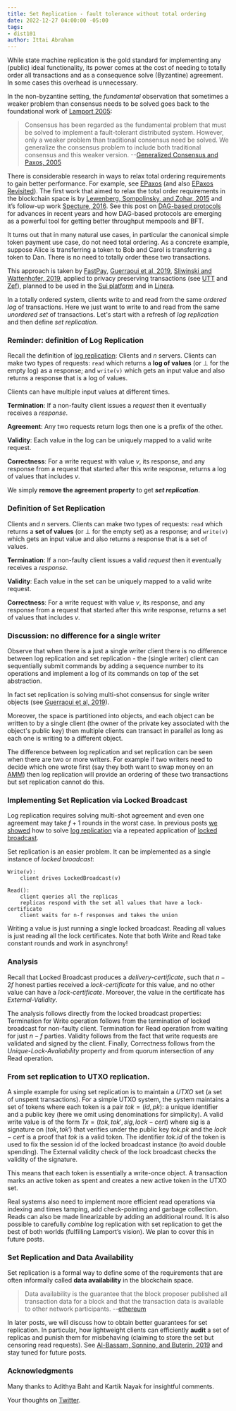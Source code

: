 ```yaml
---
title: Set Replication - fault tolerance without total ordering
date: 2022-12-27 04:00:00 -05:00
tags:
- dist101
author: Ittai Abraham
---
```


While state machine replication is the gold standard for implementing any (public) ideal functionality, its power comes at the cost of needing to totally order all transactions and as a consequence solve (Byzantine) agreement. In some cases this overhead is unnecessary.

In the non-byzantine setting, the *fundamental* observation that sometimes a weaker problem than consensus needs to be solved goes back to the foundational work of [Lamport 2005](https://www.microsoft.com/en-us/research/wp-content/uploads/2016/02/tr-2005-33.pdf):

> Consensus has been regarded as the fundamental problem that must be solved to implement a fault-tolerant distributed system. However, only a weaker problem than traditional consensus need be solved. We generalize the consensus problem to include both traditional consensus and this weaker version. --[Generalized Consensus and Paxos, 2005](https://www.microsoft.com/en-us/research/wp-content/uploads/2016/02/tr-2005-33.pdf)

There is considerable research in ways to relax total ordering requirements to gain better performance. For example, see [EPaxos](https://www.cs.cmu.edu/~dga/papers/epaxos-sosp2013.pdf) (and also [EPaxos Revisited](https://www.usenix.org/conference/nsdi21/presentation/tollman)). The first work that aimed to relax the total order requirements in the blockchain space is by [Lewenberg, Sompolinsky, and Zohar, 2015](https://fc15.ifca.ai/preproceedings/paper_101.pdf) and it’s follow-up work [Specture, 2016](https://eprint.iacr.org/2016/1159.pdf). See this post on [DAG-based protocols](https://decentralizedthoughts.github.io/2022-06-28-DAG-meets-BFT/) for advances in recent years and how DAG-based protocols are emerging as a powerful tool for getting better throughput mempools and BFT.

It turns out that in many natural use cases, in particular the canonical simple token payment use case, do not need total ordering. As a concrete example, suppose Alice is transferring a token to Bob and Carol is transferring a token to Dan. There is no need to totally order these two transactions. 

This approach is taken by [FastPay](https://arxiv.org/pdf/2003.11506.pdf), [Guerraoui et al, 2019](https://arxiv.org/pdf/1906.05574), [Sliwinski and Wattenhofer, 2019](https://arxiv.org/abs/1909.10926), applied to privacy preserving transactions (see [UTT](https://eprint.iacr.org/2022/452.pdf) and [Zef](https://eprint.iacr.org/2022/083.pdf)), planned to be used in the [Sui platform](https://github.com/MystenLabs/sui/blob/main/doc/paper/sui.pdf) and in [Linera](https://linera.io/whitepaper).

In a totally ordered system, clients write to and read from the same *ordered log* of transactions. Here we just want to write to and read from the same *unordered set* of transactions. Let's start with a refresh of *log replication* and then define *set replication*.

### Reminder: definition of Log Replication

Recall the definition of [log replication](https://decentralizedthoughts.github.io/2022-11-19-from-single-shot-to-smr/):
Clients and $n$ servers. Clients can make two types of requests: ```read``` which returns a **log of values** (or $\bot$ for the empty log)  as a response; and ```write(v)``` which gets an input value and also returns a response that is a log of values.

Clients can have multiple input values at different times. 

**Termination**: If a non-faulty client issues a *request* then it eventually receives a *response*.

**Agreement**: Any two requests return logs then one is a prefix of the other.

**Validity**: Each value in the log can be uniquely mapped to a valid write request.

**Correctness**: For a write request with value $v$, its response, and any response from a request that started after this write response, returns a log of values that includes $v$.

We simply **remove the agreement property** to get ***set replication***.

### Definition of Set Replication

Clients and $n$ servers. Clients can make two types of requests: ```read``` which returns a **set of values** (or $\bot$ for the empty set)  as a response; and ```write(v)``` which gets an input value and also returns a response that is a set of values.

**Termination**: If a non-faulty client issues a valid *request* then it eventually receives a *response*.

**Validity**: Each value in the set can be uniquely mapped to a valid write request.

**Correctness**: For a write request with value $v$, its response, and any response from a request that started after this write response, returns a set of values that includes $v$.

### Discussion: no difference for a single writer

Observe that when there is a just a single writer client there is no difference between log replication and set replication - the (single writer) client can sequentially submit commands by adding a sequence number to its operations and implement a log of its commands on top of the set abstraction.


In fact set replication is solving multi-shot consensus for single writer objects (see [Guerraoui et al, 2019](https://arxiv.org/pdf/1906.05574)).


Moreover, the space is partitioned into objects, and each object can be written to by a single client (the owner of the private key associated with the object's public key) then multiple clients can transact in parallel as long as each one is writing to a different object.

The difference between log replication and set replication can be seen when there are two or more writers. For example if two writers need to decide which one wrote first (say they both want to swap money on an [AMM](https://arxiv.org/pdf/2102.11350.pdf)) then log replication will provide an ordering of these two transactions but set replication cannot do this. 


### Implementing Set Replication via Locked Broadcast

Log replication requires solving multi-shot agreement and even one agreement may take $f+1$ rounds in the worst case. In previous posts [we showed](https://decentralizedthoughts.github.io/2022-11-20-pbft-via-locked-braodcast/) how to solve [log replication](https://decentralizedthoughts.github.io/2022-11-24-two-round-HS/) via a repeated application of [locked broadcast](https://decentralizedthoughts.github.io/2022-09-10-provable-broadcast/).



Set replication is an easier problem. It can be implemented as a single instance of *locked broadcast*:

```
Write(v): 
    client drives LockedBroadcast(v)

Read():
    client queries all the replicas
    replicas respond with the set all values that have a lock-certificate
    client waits for n-f responses and takes the union
```




Writing a value is just running a single locked broadcast. Reading all values is just reading all the lock certificates. Note that both Write and Read take constant rounds and work in asynchrony!




### Analysis

Recall that Locked Broadcast produces a *delivery-certificate*, such that $n-2f$ honest parties received a *lock-certificate* for this value, and no other value can have a *lock-certificate*. Moreover, the value in the certificate has  *External-Validity*.

The analysis follows directly from the locked broadcast properties: Termination for Write operation follows from the termination of locked broadcast for non-faulty client. Termination for Read operation from waiting for just $n-f$ parties. Validity follows from the fact that write requests are validated and signed by the client. Finally, Correctness follows from the *Unique-Lock-Availability* property and from quorum intersection of any Read operation.


### From set replication to UTXO replication.

A simple example for using set replication is to maintain a *UTXO* set (a set of unspent transactions). For a simple UTXO system, the system maintains a set of tokens where each token is a pair $tok=(id,pk)$: a unique identifier and a public key (here we omit using denominations for simplicity). A valid write value is of the form $Tx=(tok,tok', sig, lock{-}cert)$ where sig is a signature on $(tok,tok')$ that verifies under the public key $tok.pk$ and the $lock{-}cert$ is a proof that $tok$ is a valid token. The identifier $tok.id$ of the token is used to fix the session id of the locked broadcast instance (to avoid double spending). The External validity check of the lock broadcast checks the validity of the signature.

This means that each token is essentially a write-once object. A transaction marks an active token as spent and creates a new active token in the UTXO set.

Real systems also need to implement more efficient read operations via indexing and times tamping, add check-pointing and garbage collection. Reads can also be made linearizable by adding an additional round. It is also possible to carefully *combine* log replication with set replication to get the best of both worlds (fulfilling Lamport’s vision). We plan to cover this in future posts.


### Set Replication and Data Availability

Set replication is a formal way to define some of the requirements that are often informally called **data availability** in the blockchain space.

> Data availability is the guarantee that the block proposer published all transaction data for a block and that the transaction data is available to other network participants.  --[ethereum](https://ethereum.org/en/developers/docs/data-availability/)

In later posts, we will discuss how to obtain better guarantees for set replication. In particular, how lightweight clients can efficiently **audit** a set of replicas and punish them for misbehaving (claiming to store the set but censoring read requests). See [Al-Bassam, Sonnino, and Buterin, 2019](https://arxiv.org/abs/1809.09044) and stay tuned for future posts.

### Acknowledgments

Many thanks to Adithya Baht and Kartik Nayak for insightful comments.



Your thoughts on [Twitter](https://twitter.com/ittaia/status/1607674657397694465?s=61&t=5e3KM2Kmf3CDaCNUuFLing).